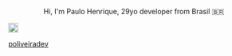<p align="center">
  Hi, I'm Paulo Henrique, 29yo developer from Brasil 🇧🇷
  </p>


<a href="https://www.linkedin.com/in/poliveiradev/" target="_blank"><img src="https://encrypted-tbn0.gstatic.com/images?q=tbn:ANd9GcRVZ7ih0RMvWGQ4X98WXAZofSI-cGiWSFs-5Q&usqp=CAU" height="20" width="20"></a>

<a href="https://www.linkedin.com/in/poliveiradev/" target="_blank">poliveiradev</a>
